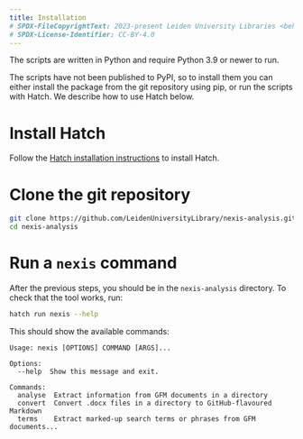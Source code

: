 ```yaml
---
title: Installation
# SPDX-FileCopyrightText: 2023-present Leiden University Libraries <beheer@library.leidenuniv.nl>
# SPDX-License-Identifier: CC-BY-4.0
---
```


The scripts are written in Python and require Python 3.9 or newer to run.

The scripts have not been published to PyPI, so to install them you can either
install the package from the git repository using pip, or run the scripts with
Hatch.
We describe how to use Hatch below.

# Install Hatch

Follow the [Hatch installation instructions][Hatch] to install Hatch.

[Hatch]: https://hatch.pypa.io/latest/install/

# Clone the git repository

```sh
git clone https://github.com/LeidenUniversityLibrary/nexis-analysis.git
cd nexis-analysis
```

# Run a `nexis` command

After the previous steps, you should be in the `nexis-analysis` directory.
To check that the tool works, run:

```sh
hatch run nexis --help
```

This should show the available commands:

```output
Usage: nexis [OPTIONS] COMMAND [ARGS]...

Options:
  --help  Show this message and exit.

Commands:
  analyse  Extract information from GFM documents in a directory
  convert  Convert .docx files in a directory to GitHub-flavoured Markdown
  terms    Extract marked-up search terms or phrases from GFM documents...
```
